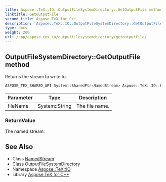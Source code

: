 ```yaml
---
title: Aspose::TeX::IO::OutputFileSystemDirectory::GetOutputFile method
linktitle: GetOutputFile
second_title: Aspose.TeX for C++
description: 'Aspose::TeX::IO::OutputFileSystemDirectory::GetOutputFile method. Returns the stream to write to in C++.'
type: docs
weight: 200
url: /cpp/aspose.tex.io/outputfilesystemdirectory/getoutputfile/
---
```

## OutputFileSystemDirectory::GetOutputFile method


Returns the stream to write to.

```cpp
ASPOSE_TEX_SHARED_API System::SharedPtr<NamedStream> Aspose::TeX::IO::OutputFileSystemDirectory::GetOutputFile(System::String fileName) override
```


| Parameter | Type | Description |
| --- | --- | --- |
| fileName | System::String | The file name. |

### ReturnValue

The named stream.

## See Also

* Class [NamedStream](../../namedstream/)
* Class [OutputFileSystemDirectory](../)
* Namespace [Aspose::TeX::IO](../../)
* Library [Aspose.TeX for C++](../../../)
